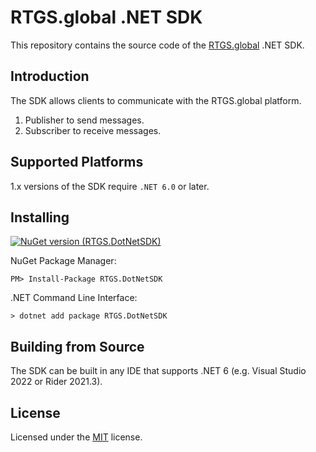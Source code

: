 # RTGS.global .NET SDK
This repository contains the source code of the [RTGS.global](https://rtgs.global/) .NET SDK.

## Introduction
The SDK allows clients to communicate with the RTGS.global platform.

1. Publisher to send messages.
2. Subscriber to receive messages.

## Supported Platforms
1.x versions of the SDK require `.NET 6.0` or later.

## Installing
[![NuGet version (RTGS.DotNetSDK)](https://img.shields.io/nuget/v/RTGS.DotNetSDK.svg?style=flat-square&label=RTGS.DotNetSDK)](https://www.nuget.org/packages/RTGS.DotNetSDK/)

NuGet Package Manager:

```shell
PM> Install-Package RTGS.DotNetSDK
```

.NET Command Line Interface:

```shell
> dotnet add package RTGS.DotNetSDK
```

## Building from Source
The SDK can be built in any IDE that supports .NET 6 (e.g. Visual Studio 2022 or Rider 2021.3).

## License
Licensed under the [MIT](LICENSE.md) license.
